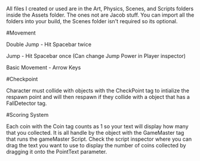
All files I created or used are in the Art, Physics, Scenes, and Scripts folders inside the Assets folder. 
The ones not are Jacob stuff. You can import all the folders into your build, the Scenes folder isn't required so its optional.


#Movement


Double Jump - Hit Spacebar twice

Jump - Hit Spacebar once (Can change Jump Power in Player inspector)

Basic Movement - Arrow Keys


#Checkpoint

Character must collide with objects with the CheckPoint tag to intialize the respawn point and will then respawn if they collide 
with a object that has a FallDetector tag.


#Scoring System

Each coin with the Coin tag counts as 1 so your text will display how many that you collected. It is all handle by the object with the GameMaster tag that runs the gameMaster Script. Check the script inspector where you can drag the text you want to use to display the number of coins collected by dragging it onto the PointText parameter. 




